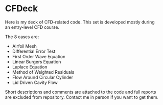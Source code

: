 # CFDeck
Here is my deck of CFD-related code. This set is developed mostly during an entry-level CFD course.


The 8 cases are:

- Airfoil Mesh
- Differential Error Test
- First Order Wave Equation
- Linear Burgers Equation
- Laplace Equation
- Method of Weighted Residuals
- Flow Around Circular Cylinder
- Lid Driven Cavity Flow

Short descriptions and comments are attached to the code and full reports are excluded from repository. Contact me in person if you want to get them.
